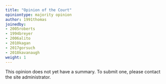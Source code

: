 ```yaml
---
title: "Opinion of the Court"
opiniontype: majority opinion
author: 1991thomas
joinedby:
- 2005roberts
- 1994breyer
- 2006alito
- 2010kagan
- 2017gorsuch
- 2018kavanaugh
weight: 1
---
```

This opinion does not yet have a summary. To submit one, please contact the site administrator.